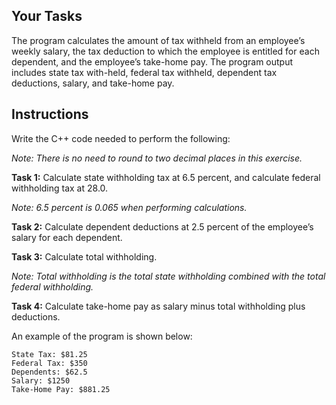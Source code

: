 ## Your Tasks

The program calculates the amount of tax withheld from an employee’s weekly salary, the tax deduction to which the employee is entitled for each dependent, and the employee’s take-home pay. The program output includes state tax with-held, federal tax withheld, dependent tax deductions, salary, and take-home pay.

## Instructions

Write the C++ code needed to perform the following:

_Note: There is no need to round to two decimal places in this exercise._

**Task 1:** Calculate state withholding tax at 6.5 percent, and calculate federal withholding tax at 28.0.

_Note: 6.5 percent is 0.065 when performing calculations._

**Task 2:** Calculate dependent deductions at 2.5 percent of the employee’s salary for each dependent.

**Task 3:** Calculate total withholding.

_Note: Total withholding is the total state withholding combined with the total federal withholding._

**Task 4:** Calculate take-home pay as salary minus total withholding plus deductions.

An example of the program is shown below:

```
State Tax: $81.25
Federal Tax: $350
Dependents: $62.5
Salary: $1250
Take-Home Pay: $881.25
```
